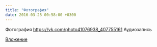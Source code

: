 ```yaml
---
title: "Фотография"
date: 2016-03-25 00:58:00 +0300
---
```


Фотография
<a class="vk-attach" href="https://vk.com/photo41076938_407755161">https://vk.com/photo41076938_407755161</a>
Аудиозапись

<a class="vk-attach" href="https://vk.com/photo41076938_407755161">Вложение</a>
